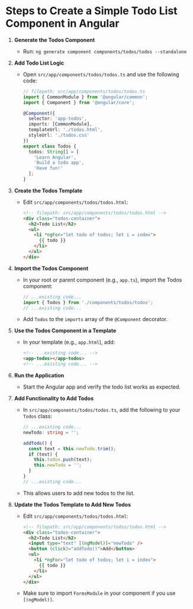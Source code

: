 # Steps to Create a Simple Todo List Component in Angular

1. **Generate the Todos Component**
   - Run:
     `ng generate component components/todos/todos --standalone`

2. **Add Todo List Logic**
   - Open `src/app/components/todos/todos.ts` and use the following code:
     ```typescript
     // filepath: src/app/components/todos/todos.ts
     import { CommonModule } from '@angular/common';
     import { Component } from '@angular/core';

     @Component({
       selector: 'app-todos',
       imports: [CommonModule],
       templateUrl: './todos.html',
       styleUrl: './todos.css'
     })
     export class Todos {
       todos: String[] = [
         'Learn Angular',
         'Build a todo app',
         'Have fun!'
       ];
     }
     ```

3. **Create the Todos Template**
   - Edit `src/app/components/todos/todos.html`:
     ```html
     <!-- filepath: src/app/components/todos/todos.html -->
     <div class="todos-container">
       <h2>Todo List</h2>
       <ul>
         <li *ngFor="let todo of todos; let i = index">
           {{ todo }}
         </li>
       </ul>
     </div>
     ```

4. **Import the Todos Component**
   - In your root or parent component (e.g., `app.ts`), import the Todos component:
     ```typescript
     // ...existing code...
     import { Todos } from './components/todos/todos';
     // ...existing code...
     ```
   - Add `Todos` to the `imports` array of the `@Component` decorator.

5. **Use the Todos Component in a Template**
   - In your template (e.g., `app.html`), add:
     ```html
     <!-- ...existing code... -->
     <app-todos></app-todos>
     <!-- ...existing code... -->
     ```

6. **Run the Application**
   - Start the Angular app and verify the todo list works as expected.

7. **Add Functionality to Add Todos**
   - In `src/app/components/todos/todos.ts`, add the following to your `Todos` class:
     ```typescript
     // ...existing code...
     newTodo: string = '';

     addTodo() {
       const text = this.newTodo.trim();
       if (text) {
         this.todos.push(text);
         this.newTodo = '';
       }
     }
     // ...existing code...
     ```
   - This allows users to add new todos to the list.

8. **Update the Todos Template to Add New Todos**
   - Edit `src/app/components/todos/todos.html`:
     ```html
     <!-- filepath: src/app/components/todos/todos.html -->
     <div class="todos-container">
       <h2>Todo List</h2>
       <input type="text" [(ngModel)]="newTodo" />
       <button (click)="addTodo()">Add</button>
       <ul>
         <li *ngFor="let todo of todos; let i = index">
           {{ todo }}
         </li>
       </ul>
     </div>
     ```
   - Make sure to import `FormsModule` in your component if you use `[(ngModel)]`.

<!-- More steps can be added later as needed. -->
